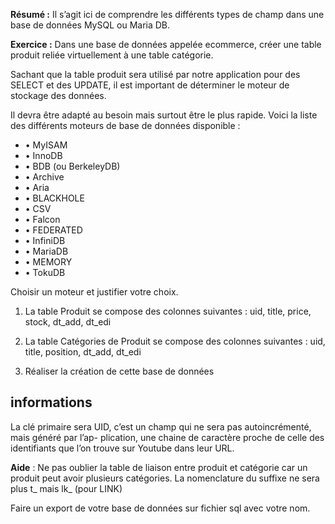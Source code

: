 

**Résumé :**
Il s’agit ici de comprendre les différents types de champ dans une base de données MySQL ou
Maria DB.

**Exercice :**
Dans une base de données appelée ecommerce, créer une table produit reliée virtuellement à
une table catégorie. 

Sachant que la table produit sera utilisé par notre application pour des
SELECT et des UPDATE, il est important de déterminer le moteur de stockage des données.

Il devra être adapté au besoin mais surtout être le plus rapide.
Voici la liste des différents moteurs de base de données disponible :

- • MyISAM
- • InnoDB
- • BDB (ou BerkeleyDB)
- • Archive
- • Aria
- • BLACKHOLE
- • CSV
- • Falcon
- • FEDERATED
- • InfiniDB
- • MariaDB
- • MEMORY
- • TokuDB

Choisir un moteur et justifier votre choix.

1) La table Produit se compose des colonnes suivantes :
uid, title, price, stock, dt_add, dt_edi

2) La table Catégories de Produit se compose des colonnes suivantes :
uid, title, position, dt_add, dt_edi

3) Réaliser la création de cette base de données

## informations

La clé primaire sera UID, c’est un champ qui ne sera pas autoincrémenté, mais généré par l’ap-
plication, une chaine de caractère proche de celle des identifiants que l’on trouve sur Youtube
dans leur URL.

**Aide** : Ne pas oublier la table de liaison entre produit et catégorie car un produit peut avoir
plusieurs catégories. La nomenclature du suffixe ne sera plus t_ mais lk_ (pour LINK)


Faire un export de votre base de données sur fichier sql avec votre nom.
